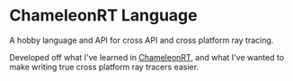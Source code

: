 # ChameleonRT Language

A hobby language and API for cross API and cross platform ray tracing.

Developed off what I've learned in [ChameleonRT](https://github.com/Twinklebear/ChameleonRT), and what I've wanted to make writing true cross platform ray tracers easier.

